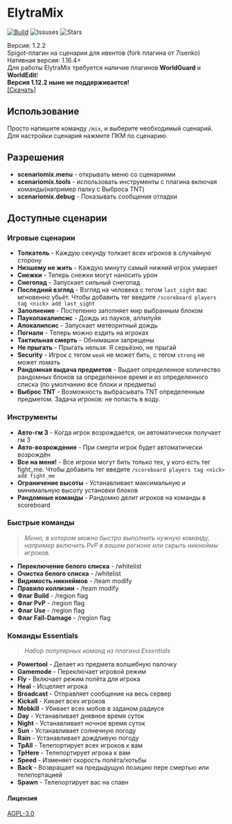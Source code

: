 # ElytraMix

[![Build](https://github.com/Elytrium/ElytraMix/actions/workflows/maven.yml/badge.svg?branch=master)](https://github.com/Elytrium/ElytraMix/actions/workflows/maven.yml)
![Issuses](https://img.shields.io/github/issues/Elytrium/ElytraMix)
![Stars](https://img.shields.io/github/stars/Elytrium/ElytraMix)

Версия: 1.2.2<br>
Spigot-плагин на сценарии для ивентов (fork плагина от 7isenko)<br>
Нативная версия: 1.16.4+<br>
Для работы ElytraMix требуется наличие плагинов **WorldGuard** и **WorldEdit**!<br>
**Версия 1.12.2 ныне не поддерживается!**<br>
[[Скачать]](https://github.com/Elytrium/ElytraMix/releases/latest)

## Использование

Просто напишите команду ``/mix``, и выберите необходимый сценарий.<br>
Для настройки сценария нажмите ПКМ по сценарию

## Разрешения

- **scenariomix.menu** - открывать меню со сценариями
- **scenariomix.tools** - использовать инструменты с плагина включая команды(например палку с Выброса TNT)
- **scenariomix.debug** - Показывать сообщения отладки

## Доступные сценарии
### Игровые сценарии

- **Толкатель** - Каждую секунду толкает всех игроков в случайную сторону
- **Низшему не жить** - Каждую минуту самый нижний игрок умирает
- **Снежки** - Теперь снежки могут наносить урон
- **Снегопад** - Запускает сильный снегопад
- **Последний взгляд** - Взгляд на человека с тегом ``last_sight`` вас мгновенно убьёт. Чтобы добавить тег введите ``/scoreboard players tag <nick> add last_sight``
- **Заполнение** - Постепенно заполняет мир выбранным блоком
- **Паукопакалипсис** - Дождь из пауков, аллилуйя
- **Апокалипсис** - Запускает метеоритный дождь
- **Погнали** - Теперь можно ездить на игроках
- **Тактильная смерть** - Обнимашки запрещены
- **Не прыгать** - Прыгать нельзя. Я серьёзно, не прыгай
- **Security** - Игрок с тегом ``weak`` не может бить, с тегом ``strong`` не может ломать
- **Рандомная выдача предметов** - Выдает определенное количество рандомных блоков за определенное время и из определенного списка (по умолчанию все блоки и предметы)
- **Выброс TNT** - Возможность выбрасывать TNT определенным предметом. Задача игроков: не попасть в воду.

### Инструменты

- **Авто-гм 3** - Когда игрок возрождается, он автоматически получает гм 3
- **Авто-возрождение** - При смерти игрок будет автоматически возрождён
- **Все на меня!** - Все игроки могут бить только тех, у кого есть тег fight_me.  Чтобы добавить тег введите ``/scoreboard players tag <nick> add fight_me``
- **Ограничение высоты** - Устанавливает максимальную и минимальную высоту установки блоков 
- **Рандомные команды** - Рандомно делит игроков на команды в scoreboard 

### Быстрые команды
> *Меню, в котором можно быстро выполнить нужную команду, например включить PvP в вашем регионе или скрыть никнеймы игроков.*

- **Переключение белого списка** - /whitelist
- **Очистка белого списка** - /whitelist
- **Видимость никнеймов** - /team modify
- **Правило коллизии** - /team modify
- **Флаг Build** - /region flag
- **Флаг PvP** - /region flag
- **Флаг Use**  - /region flag
- **Флаг Fall-Damage**  - /region flag

### Команды Essentials
> *Набор популярных команд из плагина Essentials*
- **Powertool** - Делает из предмета волшебную палочку
- **Gamemode** - Переключает игровой режим
- **Fly** - Включает режим полёта для игрока
- **Heal** - Исцеляет игрока
- **Broadcast** - Отправляет сообщение на весь сервер
- **Kickall** - Кикает всех игроков
- **Mobkill** - Убивает всех мобов в заданом радиусе
- **Day** - Устанавливает дневное время суток
- **Night** - Устанавливает ночное время суток
- **Sun** - Устанавливает солнечную погоду
- **Rain** - Устанавливает дождливую погоду
- **TpAll** - Телепортирует всех игроков к вам
- **TpHere** - Телепортирует игрока к вам
- **Speed** - Изменяет скорость полёта/хотьбы
- **Back** - Возвращает на предыдущую позицию пере смертью или телепортацией
- **Spawn** - Телепортирует вас на спавн

#### Лицензия
[AGPL-3.0](https://github.com/Elytrium/ElytraMix/blob/master/LICENSE)
